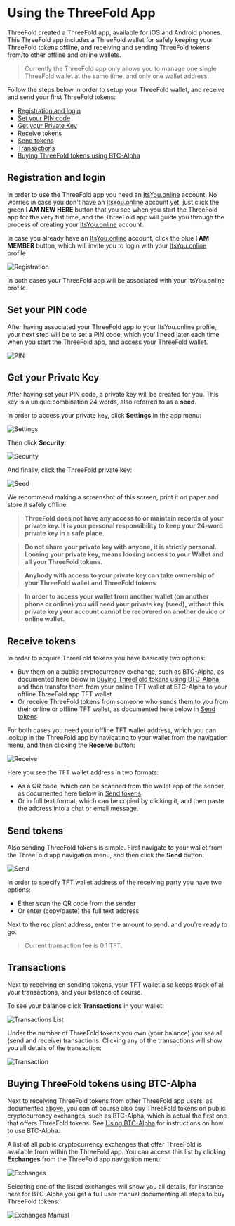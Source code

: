 # Using the ThreeFold App

ThreeFold created a ThreeFold app, available for iOS and Android phones. This ThreeFold app includes a ThreeFold wallet for safely keeping your ThreeFold tokens offline, and receiving and sending ThreeFold tokens from/to other offline and online wallets.  

> Currently the ThreeFold app only allows you to manage one single ThreeFold wallet at the same time, and only one wallet address.

Follow the steps below in order to setup your ThreeFold wallet, and receive and send your first ThreeFold tokens:

- [Registration and login](#iyo)
- [Set your PIN code](#pin)
- [Get your Private Key](#seed)
- [Receive tokens](#receive)
- [Send tokens](#send)
- [Transactions](#transactions)
- [Buying ThreeFold tokens using BTC-Alpha](#btc-alpha)

<a id='iyo'><a>

## Registration and login

In order to use the ThreeFold app you need an [ItsYou.online](https://itsyou.online) account. No worries in case you don't have an [ItsYou.online](https://itsyou.online) account yet, just click the green **I AM NEW HERE** button that you see when you start the ThreeFold app for the very fist time, and  the ThreeFold app will guide you through the process of creating your [ItsYou.online](https://itsyou.online) account.

In case you already have an [ItsYou.online](https://itsyou.online) account, click the blue **I AM MEMBER** button, which will invite you to login with your [ItsYou.online](https://itsyou.online) profile.

![Registration](https://raw.githubusercontent.com/threefoldfoundation/info_tokens/master/docs/img/wallet-registration-300.png "Registration Screen")

In both cases your ThreeFold app will be associated with your ItsYou.online profile.


<a id='pin'><a>

## Set your PIN code

After having associated your ThreeFold app to your ItsYou.online profile, your next step will be to set a PIN code, which you'll need later each time when you start the ThreeFold app, and access your ThreeFold wallet.

![PIN](https://raw.githubusercontent.com/threefoldfoundation/info_tokens/master/docs/img/wallet-pin-300.jpg "PIN")


<a id='seed'><a>

## Get your Private Key

After having set your PIN code, a private key will be created for you. This key is a unique combination 24 words, also referred to as a **seed**. 

In order to access your private key, click **Settings** in the app menu:

![Settings](https://raw.githubusercontent.com/threefoldfoundation/info_tokens/master/docs/img/wallet-settings.png "Settings")


Then click **Security**:

![Security](https://raw.githubusercontent.com/threefoldfoundation/info_tokens/master/docs/img/wallet-security.png "Security")

And finally, click the ThreeFold private key:

![Seed](https://raw.githubusercontent.com/threefoldfoundation/info_tokens/master/docs/img/wallet-seed.png "Seed")


We recommend making a screenshot of this screen, print it on paper and store it safely offline.

> **ThreeFold does not have any access to or maintain records of your private key. It is your personal responsibility to keep your 24-word private key in a safe place.**

> **Do not share your private key with anyone, it is strictly personal. Loosing your private key, means loosing access to your Wallet and all your ThreeFold tokens.**

> **Anybody with access to your private key can take ownership of your ThreeFold wallet and ThreeFold tokens**

> **In order to access your wallet from another wallet (on another phone or online) you will need your private key (seed), without this private key your account cannot be recovered on another device or online wallet.**


<a id='receive'><a>

## Receive tokens

In order to acquire ThreeFold tokens you have basically two options:
- Buy them on a public cryptocurrency exchange, such as BTC-Alpha, as documented here below in [Buying ThreeFold tokens using BTC-Alpha](#btc-alpha), and then transfer them from your online TFT wallet at BTC-Alpha to your offline ThreeFold app TFT wallet
- Or receive ThreeFold tokens from someone who sends them to you from their online or offline TFT wallet, as documented here below in [Send tokens](#send)

For both cases you need your offline TFT wallet address, which you can lookup in the ThreeFold app by navigating to your wallet from the navigation menu, and then clicking the **Receive** button:

![Receive](https://raw.githubusercontent.com/threefoldfoundation/info_tokens/master/docs/img/wallet-receive-300.jpg "Receive")

Here you see the TFT wallet address in two formats:
- As a QR code, which can be scanned from the wallet app of the sender, as documented here below in [Send tokens](#send) 
- Or in full text format, which can be copied by clicking it, and then paste the address into a chat or email message. 


<a id='send'><a>

## Send tokens

Also sending ThreeFold tokens is simple. First navigate to your wallet from the ThreeFold app navigation menu, and then click the **Send** button:

![Send](https://raw.githubusercontent.com/threefoldfoundation/info_tokens/master/docs/img/wallet-send-300.jpg "Send")

In order to specify TFT wallet address of the receiving party you have two options:
- Either scan the QR code from the sender
- Or enter (copy/paste) the full text address 

Next to the recipient address, enter the amount to send, and you're ready to go. 

> Current transaction fee is 0.1 TFT.


<a id='transactions'><a>

## Transactions

Next to receiving en sending tokens, your TFT wallet also keeps track of all your transactions, and your balance of course.

To see your balance click **Transactions** in your wallet:

![Transactions List](https://raw.githubusercontent.com/threefoldfoundation/info_tokens/master/docs/img/wallet-transaction-list-300.jpg "Transactions List")

Under the number of ThreeFold tokens you own (your balance) you see all (send and receive) transactions. Clicking any of the transactions will show you all details of the transaction: 

![Transaction](https://raw.githubusercontent.com/threefoldfoundation/info_tokens/master/docs/img/wallet-transaction-300.jpg "Transaction")


<a id='btc-alpha'><a>

## Buying ThreeFold tokens using BTC-Alpha

Next to receiving ThreeFold tokens from other ThreeFold app users, as documented [above](#receive), you can of course also buy ThreeFold tokens on public cryptocurrency exchanges, such as BTC-Alpha, which is actual the first one that offers ThreeFold tokens. See [Using BTC-Alpha](/how_to_buy/btc-alpha.md) for instructions on how to use BTC-Alpha. 

A list of all public cryptocurrency exchanges that offer ThreeFold is available from within the ThreeFold app. You can access this list by clicking **Exchanges** from the ThreeFold app navigation menu:

![Exchanges](https://raw.githubusercontent.com/threefoldfoundation/info_tokens/master/docs/img/wallet-exchanges-300.jpg "Exchanges")

Selecting one of the listed exchanges will show you all details, for instance here for BTC-Alpha you get a full user manual documenting all steps to buy ThreeFold tokens:

![Exchanges Manual](https://raw.githubusercontent.com/threefoldfoundation/info_tokens/master/docs/img/wallet-exchanges-manual-300.jpg "Exchanges Manual")